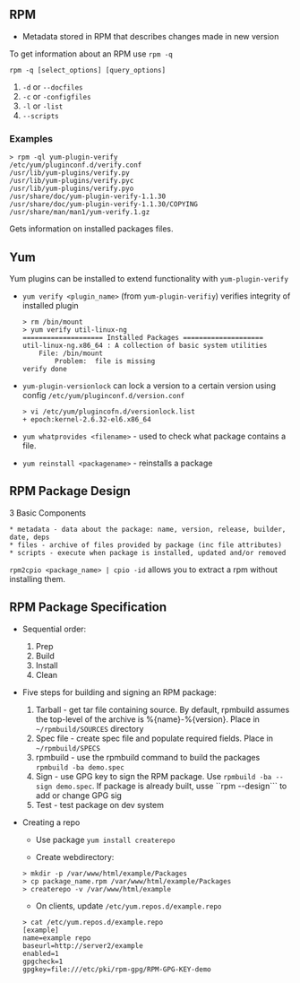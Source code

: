 ## RPM

* Metadata stored in RPM that describes changes made in new version

To get information about an RPM use ```rpm -q```

```
rpm -q [select_options] [query_options]
```

1. ```-d``` or ```--docfiles```
2. ```-c``` or  ```-configfiles```
3. ```-l``` or ```-list```
4. ```--scripts```

### Examples

```
> rpm -ql yum-plugin-verify
/etc/yum/pluginconf.d/verify.conf
/usr/lib/yum-plugins/verify.py
/usr/lib/yum-plugins/verify.pyc
/usr/lib/yum-plugins/verify.pyo
/usr/share/doc/yum-plugin-verify-1.1.30
/usr/share/doc/yum-plugin-verify-1.1.30/COPYING
/usr/share/man/man1/yum-verify.1.gz
```

Gets information on installed packages files.

## Yum

Yum plugins can be installed to extend functionality with ```yum-plugin-verify```

* ```yum verify <plugin_name>``` (from ```yum-plugin-verifiy```) verifies integrity of installed plugin

    ```
    > rm /bin/mount
    > yum verify util-linux-ng
    ==================== Installed Packages ====================
    util-linux-ng.x86_64 : A collection of basic system utilities
        File: /bin/mount
            Problem:  file is missing
    verify done
    ```

* ```yum-plugin-versionlock``` can lock a version to a certain version using config ```/etc/yum/pluginconf.d/version.conf```
       
    ```
    > vi /etc/yum/plugincofn.d/versionlock.list
    + epoch:kernel-2.6.32-el6.x86_64
    ```

* ```yum whatprovides <filename>``` - used to check what package contains a file.


* ```yum reinstall <packagename>``` - reinstalls a package

## RPM Package Design

3 Basic Components

    * metadata - data about the package: name, version, release, builder, date, deps
    * files - archive of files provided by package (inc file attributes)
    * scripts - execute when package is installed, updated and/or removed

```rpm2cpio <package_name> | cpio -id```  allows you to extract a rpm without installing them.

## RPM Package Specification

* Sequential order:

    1. Prep
    2. Build
    3. Install
    4. Clean

* Five steps for building and signing an RPM package:
   
    1. Tarball - get tar file containing source. By default, rpmbuild assumes the top-level of the archive is %{name}-%{version}. Place in ```~/rpmbuild/SOURCES``` directory
    2. Spec file - create spec file and populate required fields. Place in ```~/rpmbuild/SPECS```
    3. rpmbuild - use the rpmbuild command to build the packages ```rpmbuild -ba demo.spec```
    4. Sign - use GPG key to sign the RPM package. Use ```rpmbuild -ba --sign demo.spec```. If package is already built, usse ``rpm --design``` to add or change GPG sig
    5. Test - test package on dev system

* Creating a repo

     * Use package ```yum install createrepo```

     * Create webdirectory:

  ```
  > mkdir -p /var/www/html/example/Packages
  > cp package_name.rpm /var/www/html/example/Packages
  > createrepo -v /var/www/html/example
  ```

     * On clients, update ```/etc/yum.repos.d/example.repo```
 
  ```
  > cat /etc/yum.repos.d/example.repo
  [example]
  name=example repo
  baseurl=http://server2/example
  enabled=1
  gpgcheck=1
  gpgkey=file:///etc/pki/rpm-gpg/RPM-GPG-KEY-demo
  ```
